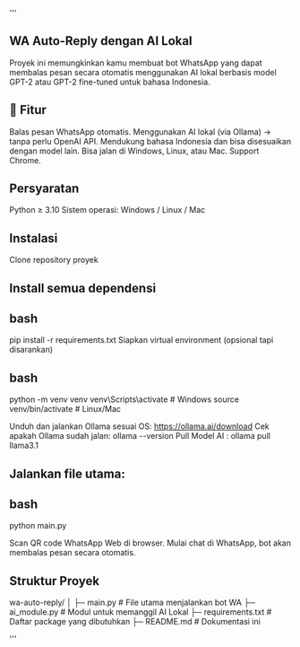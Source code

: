 '''
## WA Auto-Reply dengan AI Lokal

Proyek ini memungkinkan kamu membuat bot WhatsApp yang dapat membalas pesan secara otomatis menggunakan AI lokal berbasis model GPT-2 atau GPT-2 fine-tuned untuk bahasa Indonesia.

## 🚀 Fitur

Balas pesan WhatsApp otomatis.
Menggunakan AI lokal (via Ollama) → tanpa perlu OpenAI API.
Mendukung bahasa Indonesia dan bisa disesuaikan dengan model lain.
Bisa jalan di Windows, Linux, atau Mac.
Support Chrome.

## Persyaratan
Python ≥ 3.10
Sistem operasi: Windows / Linux / Mac


## Instalasi
Clone repository proyek

## Install semua dependensi
## bash
pip install -r requirements.txt
Siapkan virtual environment (opsional tapi disarankan)
## bash
python -m venv venv
venv\Scripts\activate   # Windows
source venv/bin/activate  # Linux/Mac

Unduh dan jalankan Ollama sesuai OS: https://ollama.ai/download
Cek apakah Ollama sudah jalan: ollama --version
Pull Model AI : ollama pull llama3.1

## Jalankan file utama:
## bash
python main.py

Scan QR code WhatsApp Web di browser.
Mulai chat di WhatsApp, bot akan membalas pesan secara otomatis.

## Struktur Proyek
wa-auto-reply/
│
├─ main.py           # File utama menjalankan bot WA
├─ ai_module.py      # Modul untuk memanggil AI Lokal
├─ requirements.txt  # Daftar package yang dibutuhkan
├─ README.md         # Dokumentasi ini

'''
